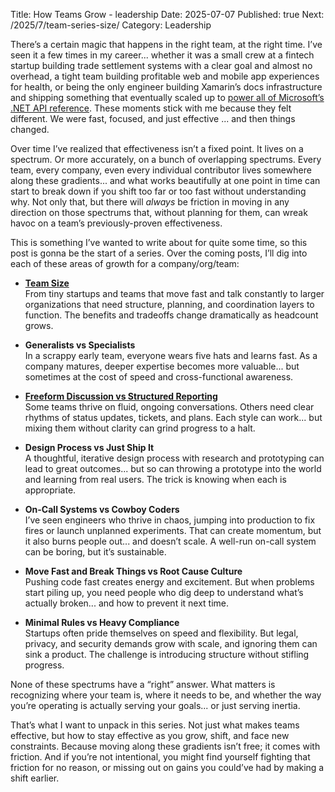 Title: How Teams Grow - leadership
Date: 2025-07-07
Published: true
Next: /2025/7/team-series-size/
Category: Leadership

There’s a certain magic that happens in the right team, at the right time. I’ve seen it a few times in my career... whether it was a small crew at a fintech startup building trade settlement systems with a clear goal and almost no overhead, a tight team building profitable web and mobile app experiences for health, or being the only engineer building Xamarin’s docs infrastructure and shipping something that eventually scaled up to [power all of Microsoft’s .NET API reference](https://learn.microsoft.com/en-us/archive/teamblog/announcing-unified-dotnet-experience-on-docs). These moments stick with me because they felt different. We were fast, focused, and just effective ... and then things changed.

Over time I’ve realized that effectiveness isn’t a fixed point. It lives on a spectrum. Or more accurately, on a bunch of overlapping spectrums. Every team, every company, even every individual contributor lives somewhere along these gradients... and what works beautifully at one point in time can start to break down if you shift too far or too fast without understanding why. Not only that, but there will _always_ be friction in moving in any direction on those spectrums that, without planning for them, can wreak havoc on a team’s previously-proven effectiveness.

This is something I’ve wanted to write about for quite some time, so this post is gonna be the start of a series. Over the coming posts, I’ll dig into each of these areas of growth for a company/org/team:

- [**Team Size**](/2025/7/team-series-size/)  
From tiny startups and teams that move fast and talk constantly to larger organizations that need structure, planning, and coordination layers to function. The benefits and tradeoffs change dramatically as headcount grows.

- **Generalists vs Specialists**  
In a scrappy early team, everyone wears five hats and learns fast. As a company matures, deeper expertise becomes more valuable... but sometimes at the cost of speed and cross-functional awareness.

- [**Freeform Discussion vs Structured Reporting**](/2025/7/team-series-death-by-status/)  
Some teams thrive on fluid, ongoing conversations. Others need clear rhythms of status updates, tickets, and plans. Each style can work... but mixing them without clarity can grind progress to a halt.

- **Design Process vs Just Ship It**  
A thoughtful, iterative design process with research and prototyping can lead to great outcomes... but so can throwing a prototype into the world and learning from real users. The trick is knowing when each is appropriate.

- **On-Call Systems vs Cowboy Coders**  
I’ve seen engineers who thrive in chaos, jumping into production to fix fires or launch unplanned experiments. That can create momentum, but it also burns people out... and doesn’t scale. A well-run on-call system can be boring, but it’s sustainable.

- **Move Fast and Break Things vs Root Cause Culture**  
Pushing code fast creates energy and excitement. But when problems start piling up, you need people who dig deep to understand what’s actually broken... and how to prevent it next time.

- **Minimal Rules vs Heavy Compliance**  
Startups often pride themselves on speed and flexibility. But legal, privacy, and security demands grow with scale, and ignoring them can sink a product. The challenge is introducing structure without stifling progress.

None of these spectrums have a “right” answer. What matters is recognizing where your team is, where it needs to be, and whether the way you’re operating is actually serving your goals... or just serving inertia.

That’s what I want to unpack in this series. Not just what makes teams effective, but how to stay effective as you grow, shift, and face new constraints. Because moving along these gradients isn’t free; it comes with friction. And if you’re not intentional, you might find yourself fighting that friction for no reason, or missing out on gains you could’ve had by making a shift earlier.

